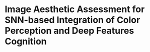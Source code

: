 # Image Aesthetic Assessment for SNN-based Integration of Color Perception and Deep Features Cognition
